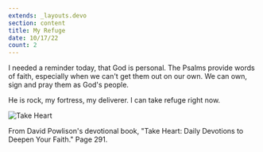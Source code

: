 ```yaml
---
extends: _layouts.devo
section: content
title: My Refuge
date: 10/17/22
count: 2
---
```


I needed a reminder today, that God is personal. The Psalms provide words of faith, especially when we can't get them out on our own. We can own, sign and pray them as God's people. 

He is rock, my fortress, my deliverer. I can take refuge right now. 

<img alt="Take Heart" src="/assets/images/devo-2.png" />

From David Powlison's devotional book, "Take Heart: Daily Devotions to Deepen Your Faith." Page 291.

